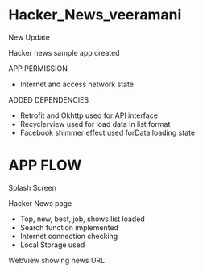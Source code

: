# Hacker_News_veeramani
New Update

Hacker news sample app created

APP PERMISSION
- Internet and access network state

ADDED DEPENDENCIES
- Retrofit and Okhttp used for API interface
- Recyclerview used for load data in list format
- Facebook shimmer effect used forData loading state

APP FLOW
========
Splash Screen

Hacker News page
- Top, new, best, job, shows list loaded
- Search function implemented
- Internet connection checking
- Local Storage used

WebView showing news URL



